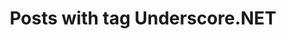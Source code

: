 ---
layout: tag
title: Posts with tag Underscore.NET
tag: underscore-net
permalink: /tags/underscore-net/
sitemap: false
---